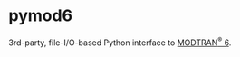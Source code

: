# pymod6

3rd-party, file-I/O-based Python interface to [MODTRAN<sup>&reg;</sup> 6][MODTRAN].

[MODTRAN]: http://modtran.spectral.com/
